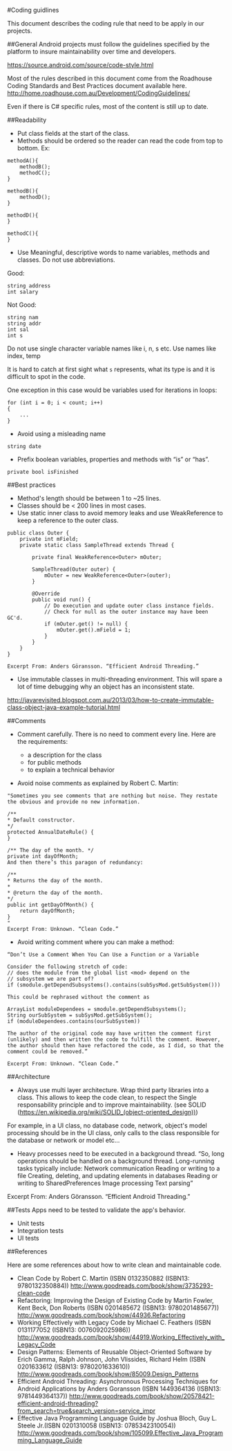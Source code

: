 #Coding guidlines

This document describes the coding rule that need to be apply in our projects.

##General
Android projects must follow the guidelines specified by the platform to insure maintainability over time and developers.

https://source.android.com/source/code-style.html

Most of the rules described in this document come from the Roadhouse Coding Standards and Best Practices document available here.
http://home.roadhouse.com.au/Development/CodingGuidelines/

Even if there is C# specific rules, most of the content is still up to date.

##Readability

- Put class fields at the start of the class.
- Methods should be ordered so the reader can read the code from top to bottom.
Ex:
```
methodA(){
    methodB();
    methodC();
}

methodB(){
    methodD();
}

methodD(){
}

methodC(){
}
```


- Use Meaningful, descriptive words to name variables, methods and classes. Do not use abbreviations.

Good:
```
string address
int salary 
```
Not Good:
```
string nam
string addr
int sal
int s
```


Do not use single character variable names like i, n, s etc. Use names like index, temp 

It is hard to catch at first sight what `s` represents, what its type is and it is difficult to spot in the code.

One exception in this case would be variables used for iterations in loops: 

```
for (int i = 0; i < count; i++)
{
    ...
}
```

  
- Avoid using a misleading name
```
string date
```

- Prefix boolean variables, properties and methods with “is” or “has”.
```
private bool isFinished
```

##Best practices

- Method's length should be between 1 to ~25 lines.
- Classes should be < 200 lines in most cases.
- Use static inner class to avoid memory leaks and use WeakReference to keep a reference to the outer class.
```
public class Outer {
    private int mField;
    private static class SampleThread extends Thread {

        private final WeakReference<Outer> mOuter;

        SampleThread(Outer outer) {
            mOuter = new WeakReference<Outer>(outer);
        }

        @Override
        public void run() {
            // Do execution and update outer class instance fields.
            // Check for null as the outer instance may have been GC'd.
            if (mOuter.get() != null) {
                mOuter.get().mField = 1;
            }
        }
    }
}

Excerpt From: Anders Göransson. “Efficient Android Threading.” 
```

- Use immutable classes in multi-threading environment.
This will spare a lot of time debugging why an object has an inconsistent state.

http://javarevisited.blogspot.com.au/2013/03/how-to-create-immutable-class-object-java-example-tutorial.html

##Comments
- Comment carefully. There is no need to comment every line.
Here are the requirements:
    + a description for the class
    + for public methods
    + to explain a technical behavior

- Avoid noise comments as explained by Robert C. Martin:
```
"Sometimes you see comments that are nothing but noise. They restate the obvious and provide no new information.

/**
* Default constructor.
*/
protected AnnualDateRule() {
}

/** The day of the month. */
private int dayOfMonth;
And then there’s this paragon of redundancy:

/**
* Returns the day of the month.
*
* @return the day of the month.
*/
public int getDayOfMonth() {
    return dayOfMonth;
}
"
Excerpt From: Unknown. “Clean Code.”  
```

- Avoid writing comment where you can make a method:
```
“Don’t Use a Comment When You Can Use a Function or a Variable

Consider the following stretch of code:
// does the module from the global list <mod> depend on the
// subsystem we are part of?
if (smodule.getDependSubsystems().contains(subSysMod.getSubSystem()))

This could be rephrased without the comment as

ArrayList moduleDependees = smodule.getDependSubsystems();
String ourSubSystem = subSysMod.getSubSystem();
if (moduleDependees.contains(ourSubSystem))

The author of the original code may have written the comment first (unlikely) and then written the code to fulfill the comment. However, the author should then have refactored the code, as I did, so that the comment could be removed.”

Excerpt From: Unknown. “Clean Code.”
```


##Architecture
- Always use multi layer architecture. 
Wrap third party libraries into a class. This allows to keep the code clean, to respect the Single responsability principle and to improve maintainability. (see SOLID (https://en.wikipedia.org/wiki/SOLID_(object-oriented_design)))

For example, in a UI class, no database code, network, object's model processing should be in the UI class, only calls to the class responsible for the database or network or model etc...

- Heavy processes need to be executed in a background thread.
“So, long operations should be handled on a background thread. Long-running tasks typically include:
Network communication
Reading or writing to a file
Creating, deleting, and updating elements in databases
Reading or writing to SharedPreferences
Image processing
Text parsing”

Excerpt From: Anders Göransson. “Efficient Android Threading.” 

##Tests
Apps need to be tested to validate the app's behavior.
- Unit tests
- Integration tests
- UI tests

##References

Here are some references about how to write clean and maintainable code.

- Clean Code by Robert C. Martin (ISBN 0132350882 (ISBN13: 9780132350884)) http://www.goodreads.com/book/show/3735293-clean-code
- Refactoring: Improving the Design of Existing Code by Martin Fowler, Kent Beck, Don Roberts (ISBN 0201485672 (ISBN13: 9780201485677)) http://www.goodreads.com/book/show/44936.Refactoring
- Working Effectively with Legacy Code by Michael C. Feathers (ISBN 0131177052 (ISBN13: 0076092025986)) http://www.goodreads.com/book/show/44919.Working_Effectively_with_Legacy_Code
- Design Patterns: Elements of Reusable Object-Oriented Software by Erich Gamma, Ralph Johnson, John Vlissides, Richard Helm (ISBN 0201633612 (ISBN13: 9780201633610)) http://www.goodreads.com/book/show/85009.Design_Patterns
- Efficient Android Threading: Asynchronous Processing Techniques for Android Applications by Anders Goransson (ISBN 1449364136 (ISBN13: 9781449364137)) http://www.goodreads.com/book/show/20578421-efficient-android-threading?from_search=true&search_version=service_impr
- Effective Java Programming Language Guide by Joshua Bloch, Guy L. Steele Jr.(ISBN 0201310058 (ISBN13: 0785342310054)) http://www.goodreads.com/book/show/105099.Effective_Java_Programming_Language_Guide

